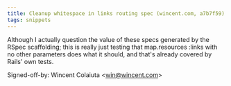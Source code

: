 ```yaml
---
title: Cleanup whitespace in links routing spec (wincent.com, a7b7f59)
tags: snippets
---
```


Although I actually question the value of these specs generated by the RSpec scaffolding; this is really just testing that map.resources :links with no other parameters does what it should, and that's already covered by Rails' own tests.

Signed-off-by: Wincent Colaiuta &lt;win@wincent.com&gt;
